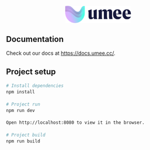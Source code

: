 <p align="center">
  <a href="https://docs.umee.cc/" target="_blank">
    <img width="180" src="docs/.vuepress/public/umee-logo.svg" alt="logo">
  </a>
</p>

## Documentation

Check out our docs at https://docs.umee.cc/.

## Project setup

``` sh
# Install dependencies
npm install

# Project run
npm run dev

Open http://localhost:8080 to view it in the browser.

# Project build
npm run build
```
